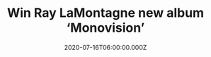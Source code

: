 ---
campaign-uuid: "c-234d06e2-c650-442d-b3f7-4c045e6826ab"
type: "Competition"
category: "Music"
date: "2020-07-16T06:00:00.000Z"
end-date: "2020-08-16T23:59:00.000Z"
disable-form: false
is_promoted: false
has_entry_page: true
title: "Win Ray LaMontagne new album ‘Monovision’"
competition-description: "<p>He’s back with a brand new album. We have on our hands\
  \ the eighth studio album by the American singer-songwriter Ray LaMontagne ‘Monovision’\
  . A self-produced and rock acoustic album you should not miss.</p>\n<p>Click below\
  \ for a chance to win.</p>\n"
hero-header: "Win Ray LaMontagne new album ‘Monovision’"
terms-confirmation: "N/A"
banner-img: "https://assets.expresslyapp.com/asset-58254437-3852-4964-bc61-74dab65d785e.jpg"
logo-left-href: "aaa.nme.com"
logo-left-image: "https://assets.expresslyapp.com/asset-91f6b95b-f3cd-4322-bb86-50802433cdb0.jpg"
logo-left-title: "NME AAA"
bg-image-hero: "https://assets.expresslyapp.com/asset-bab11e27-7f6e-4675-9aa9-4cd78e468007.jpg"
bg-image-first: "https://assets.expresslyapp.com/asset-35a30f7e-1fcd-4786-a5ee-591fa93269c9.jpg"
section1-content: "<p>The eighth studio album by the American singer-songwriter finds\
  \ the artist in the multiple roles of songwriter, singer, producer, engineer, as\
  \ well as performing all the instruments on every track. An amazing album where\
  \ he takes you on an acoustic journey while he shares his joys through his amazing\
  \ new songs.</p>\n<p>Want to be the first one hearing it? Click below and it could\
  \ be yours.</p>\n"
entry-title: "Win Ray LaMontagne new album ‘Monovision’"
entry-content: "<p>Enter the draw to win Ray LaMontagne new album ‘Monovision’ record\
  \ by completing the form below before 23:59 on the 16th of August 2020.</p>\n"
has-winner: false
prize-description: "Ray LaMontagne new album ‘Monovision’"
special-conditions: "Multiple entries are allowed up to one every day.\r\n\r\nThis\
  \ competition is also available on: https://club.expressly.io/competitions/monovision-ray-lamontagne-cd"
country-restrictions:
- "GB"
---